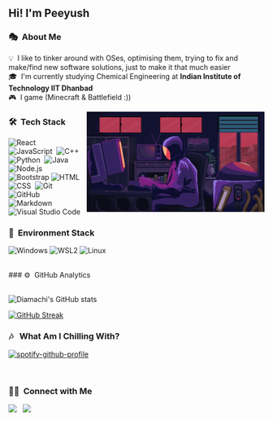 

<h2>Hi! I'm Peeyush</h2>

<!--&nbsp; -->

### 🎭 &nbsp;About Me

💡 &nbsp;I like to tinker around with OSes, optimising them, trying to fix and make/find new software solutions, just to make it that much easier\
🎓 &nbsp;I'm currently studying Chemical Engineering at **Indian Institute of Technology IIT Dhanbad**\
🎮 &nbsp;I game (Minecraft & Battlefield :))




<img alt="Night Coding" src="./assets/123.gif" align="right" width="350"/>

### 🛠 &nbsp;Tech Stack

![React](https://img.shields.io/badge/-React-05122A?style=flat&logo=react)&nbsp;\
![JavaScript](https://img.shields.io/badge/-JavaScript-05122A?style=flat&logo=javascript)&nbsp;
![C++](https://img.shields.io/badge/-C++-05122A?style=flat&logo=C%2B%2B&logoColor=00599C)&nbsp;\
![Python](https://img.shields.io/badge/-Python-05122A?style=flat&logo=python)&nbsp;
![Java](https://img.shields.io/badge/-Java-05122A?style=flat&logo=Java&logoColor=FFA518)&nbsp;
![Node.js](https://img.shields.io/badge/-Node.js-05122A?style=flat&logo=node.js)&nbsp;\
![Bootstrap](https://img.shields.io/badge/-Bootstrap-05122A?style=flat&logo=bootstrap&logoColor=563D7C)
![HTML](https://img.shields.io/badge/-HTML-05122A?style=flat&logo=HTML5)&nbsp;
![CSS](https://img.shields.io/badge/-CSS-05122A?style=flat&logo=CSS3&logoColor=1572B6)&nbsp;
![Git](https://img.shields.io/badge/-Git-05122A?style=flat&logo=git)&nbsp;\
![GitHub](https://img.shields.io/badge/-GitHub-05122A?style=flat&logo=github)&nbsp;
![Markdown](https://img.shields.io/badge/-Markdown-05122A?style=flat&logo=markdown)
![Visual Studio Code](https://img.shields.io/badge/-Visual%20Studio%20Code-05122A?style=flat&logo=visual-studio-code&logoColor=007ACC)


### 💽 &nbsp;Environment Stack
![Windows](https://img.shields.io/badge/Windows-0078D6?color=05122A&style=flat&logo=windows&logoColor=blue)
![WSL2](https://img.shields.io/badge/-WSL2-05122A)
![Linux](https://img.shields.io/badge/Linux-FCC624?color=05122A&style=flat&logo=linux&logoColor=yellow)

<br>
### ⚙️ &nbsp;GitHub Analytics

<br>
<br>

<p align="center">

![Diamachi's GitHub stats](https://github-readme-stats.vercel.app/api?username=diamachi&hide=contribs&show_icons=true&theme=synthwave)

[![GitHub Streak](http://github-readme-streak-stats.herokuapp.com?user=diamachi&theme=radical&date_format=M%20j%5B%2C%20Y%5D&dates=26FFB6)](https://git.io/streak-stats)

</p>

### 🎶 &nbsp; What Am I Chilling With?
<p align ="center">

[![spotify-github-profile](https://spotify-github-profile.vercel.app/api/view?uid=313zhibh4lxub7jseamnbqsckmni&cover_image=true&theme=default&bar_color=ff007b&bar_color_cover=false)](https://spotify-github-profile.vercel.app/api/view?uid=313zhibh4lxub7jseamnbqsckmni&redirect=true)

</p>

<br>


### 🤝🏻 &nbsp;Connect with Me
<a href="mailto:peeyushyadav1402@gmail.com"><img src="https://img.shields.io/badge/Gmail-D14836?style=for-the-badge&logo=gmail&logoColor=white"/></a> &nbsp; 
<a href="https://discordapp.com/users/630093122277343242"><img src="https://img.shields.io/badge/Diamachi-%237289DA.svg?style=for-the-badge&logo=discord&logoColor=white"/></a> &nbsp; 




